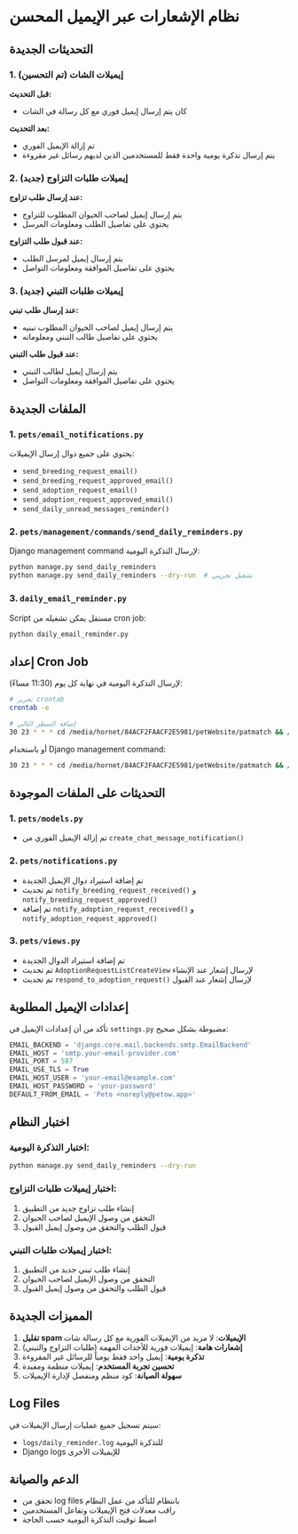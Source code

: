 # نظام الإشعارات عبر الإيميل المحسن

## التحديثات الجديدة

### 1. إيميلات الشات (تم التحسين)

**قبل التحديث:**
- كان يتم إرسال إيميل فوري مع كل رسالة في الشات

**بعد التحديث:**
- تم إزالة الإيميل الفوري
- يتم إرسال تذكرة يومية واحدة فقط للمستخدمين الذين لديهم رسائل غير مقروءة

### 2. إيميلات طلبات التزاوج (جديد)

**عند إرسال طلب تزاوج:**
- يتم إرسال إيميل لصاحب الحيوان المطلوب للتزاوج
- يحتوي على تفاصيل الطلب ومعلومات المرسل

**عند قبول طلب التزاوج:**
- يتم إرسال إيميل لمرسل الطلب
- يحتوي على تفاصيل الموافقة ومعلومات التواصل

### 3. إيميلات طلبات التبني (جديد)

**عند إرسال طلب تبني:**
- يتم إرسال إيميل لصاحب الحيوان المطلوب تبنيه
- يحتوي على تفاصيل طالب التبني ومعلوماته

**عند قبول طلب التبني:**
- يتم إرسال إيميل لطالب التبني
- يحتوي على تفاصيل الموافقة ومعلومات التواصل

## الملفات الجديدة

### 1. `pets/email_notifications.py`
يحتوي على جميع دوال إرسال الإيميلات:
- `send_breeding_request_email()`
- `send_breeding_request_approved_email()`
- `send_adoption_request_email()`
- `send_adoption_request_approved_email()`
- `send_daily_unread_messages_reminder()`

### 2. `pets/management/commands/send_daily_reminders.py`
Django management command لإرسال التذكرة اليومية:
```bash
python manage.py send_daily_reminders
python manage.py send_daily_reminders --dry-run  # تشغيل تجريبي
```

### 3. `daily_email_reminder.py`
Script مستقل يمكن تشغيله من cron job:
```bash
python daily_email_reminder.py
```

## إعداد Cron Job

لإرسال التذكرة اليومية في نهاية كل يوم (11:30 مساءً):

```bash
# تحرير crontab
crontab -e

# إضافة السطر التالي
30 23 * * * cd /media/hornet/84ACF2FAACF2E5981/petWebsite/patmatch && /usr/bin/python3 daily_email_reminder.py
```

أو باستخدام Django management command:
```bash
30 23 * * * cd /media/hornet/84ACF2FAACF2E5981/petWebsite/patmatch && /usr/bin/python3 manage.py send_daily_reminders
```

## التحديثات على الملفات الموجودة

### 1. `pets/models.py`
- تم إزالة الإيميل الفوري من `create_chat_message_notification()`

### 2. `pets/notifications.py`
- تم إضافة استيراد دوال الإيميل الجديدة
- تم تحديث `notify_breeding_request_received()` و `notify_breeding_request_approved()`
- تم إضافة `notify_adoption_request_received()` و `notify_adoption_request_approved()`

### 3. `pets/views.py`
- تم إضافة استيراد الدوال الجديدة
- تم تحديث `AdoptionRequestListCreateView` لإرسال إشعار عند الإنشاء
- تم تحديث `respond_to_adoption_request()` لإرسال إشعار عند القبول

## إعدادات الإيميل المطلوبة

تأكد من أن إعدادات الإيميل في `settings.py` مضبوطة بشكل صحيح:

```python
EMAIL_BACKEND = 'django.core.mail.backends.smtp.EmailBackend'
EMAIL_HOST = 'smtp.your-email-provider.com'
EMAIL_PORT = 587
EMAIL_USE_TLS = True
EMAIL_HOST_USER = 'your-email@example.com'
EMAIL_HOST_PASSWORD = 'your-password'
DEFAULT_FROM_EMAIL = 'Peto <noreply@petow.app>'
```

## اختبار النظام

### اختبار التذكرة اليومية:
```bash
python manage.py send_daily_reminders --dry-run
```

### اختبار إيميلات طلبات التزاوج:
1. إنشاء طلب تزاوج جديد من التطبيق
2. التحقق من وصول الإيميل لصاحب الحيوان
3. قبول الطلب والتحقق من وصول إيميل القبول

### اختبار إيميلات طلبات التبني:
1. إنشاء طلب تبني جديد من التطبيق
2. التحقق من وصول الإيميل لصاحب الحيوان
3. قبول الطلب والتحقق من وصول إيميل القبول

## المميزات الجديدة

1. **تقليل spam الإيميلات**: لا مزيد من الإيميلات الفورية مع كل رسالة شات
2. **إشعارات هامة**: إيميلات فورية للأحداث المهمة (طلبات التزاوج والتبني)
3. **تذكرة يومية**: إيميل واحد فقط يومياً للرسائل غير المقروءة
4. **تحسين تجربة المستخدم**: إيميلات منظمة ومفيدة
5. **سهولة الصيانة**: كود منظم ومنفصل لإدارة الإيميلات

## Log Files

سيتم تسجيل جميع عمليات إرسال الإيميلات في:
- `logs/daily_reminder.log` للتذكرة اليومية
- Django logs للإيميلات الأخرى

## الدعم والصيانة

- تحقق من log files بانتظام للتأكد من عمل النظام
- راقب معدلات فتح الإيميلات وتفاعل المستخدمين
- اضبط توقيت التذكرة اليومية حسب الحاجة 